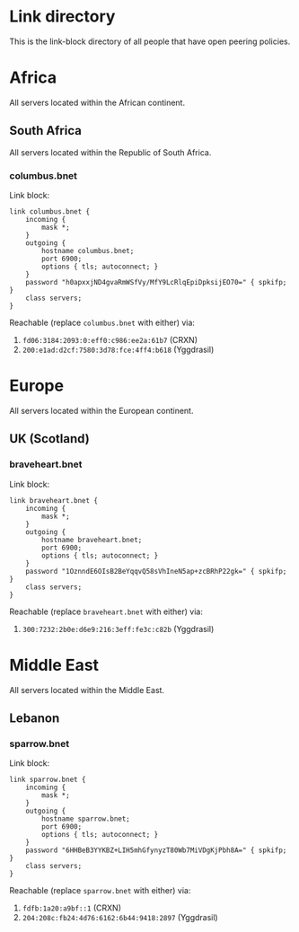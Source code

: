 Link directory
==============

This is the link-block directory of all people that have open peering policies.

# Africa

All servers located within the African continent.

## South Africa

All servers located within the Republic of South Africa.

### columbus.bnet

Link block:

```
link columbus.bnet {
    incoming {
        mask *;
    }
    outgoing {
        hostname columbus.bnet;
        port 6900;
        options { tls; autoconnect; }
    }
    password "h0apxxjND4gvaRmWSfVy/MfY9LcRlqEpiDpksijEO70=" { spkifp; }
    class servers;
}
```

Reachable (replace `columbus.bnet` with either) via:

1. `fd06:3184:2093:0:eff0:c986:ee2a:61b7` (CRXN)
2. `200:e1ad:d2cf:7580:3d78:fce:4ff4:b618` (Yggdrasil)

# Europe

All servers located within the European continent.

## UK (Scotland)

### braveheart.bnet

Link block:

```
link braveheart.bnet {
    incoming {
        mask *;
    }
    outgoing {
        hostname braveheart.bnet;
        port 6900;
        options { tls; autoconnect; }
    }
    password "1OznndE6OIsB2BeYqqvQ58sVhIneN5ap+zcBRhP22gk=" { spkifp; }
    class servers;
}
```

Reachable (replace `braveheart.bnet` with either) via:

1. `300:7232:2b0e:d6e9:216:3eff:fe3c:c82b` (Yggdrasil)

# Middle East

All servers located within the Middle East.

## Lebanon

### sparrow.bnet

Link block:

```
link sparrow.bnet {
    incoming {
        mask *;
    }
    outgoing {
        hostname sparrow.bnet;
        port 6900;
        options { tls; autoconnect; }
    }
    password "6HHBeB3YYKBZ+LIH5mhGfynyzT80Wb7MiVDgKjPbh8A=" { spkifp; }
    class servers;
}
```

Reachable (replace `sparrow.bnet` with either) via:

1. `fdfb:1a20:a9bf::1` (CRXN)
2. `204:208c:fb24:4d76:6162:6b44:9418:2897` (Yggdrasil)